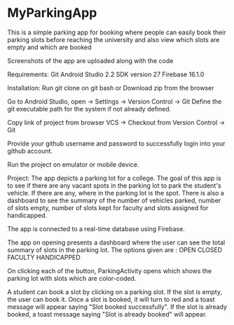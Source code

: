 # MyParkingApp
This is a simple parking app for booking where people can easily book their parking slots before reaching the university and also view which slots are empty and which are booked

Screenshots of the app are uploaded along with the code 

Requirements:
Git
Android Studio 2.2 
SDK version 27
Firebase 16.1.0

Installation:
Run git clone on git bash 
or
Download zip from the browser

Go to Android Studio, open -> Settings -> Version Control -> Git
Define the git executable path for the system if not already defined.

Copy link of project from browser
VCS -> Checkout from Version Control -> Git

Provide your github username and password to successfully login into your github account.

Run the project on emulator or mobile device.

Project:
The app depicts a parking lot for a college. The goal of this app is to see if there are any vacant spots in the parking lot to park the student's vehicle. If there are any, where in the parking lot is the spot. 
There is also a dashboard to see the summary of the number of vehicles parked, number of slots empty, number of slots kept for faculty and slots assigned for handicapped. 

The app is connected to a real-time database using Firebase.

The app on opening presents a dashboard where the user can see the total summary of slots in the parking lot. 
The options given are :
OPEN
CLOSED
FACULTY
HANDICAPPED

On clicking each of the button, ParkingActivity opens which shows the parking lot with slots which are color-coded. 

A student can book a slot by clicking on a parking slot. If the slot is empty, the user can book it. Once a slot is booked, it will turn to red and a toast message will appear saying "Slot booked successfully". If the slot is already booked, a toast message saying "Slot is already booked" will appear. 
